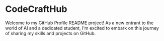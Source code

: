 # CodeCraftHub
Welcome to my GitHub Profile README project! As a new entrant to the world of AI and a dedicated student, I'm excited to embark on this journey of sharing my skills and projects on GitHub.
